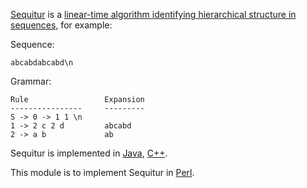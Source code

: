 [Sequitur](http://sequitur.info/) is a [linear-time algorithm identifying hierarchical structure in sequences](http://sequitur.info/jair), for example:

Sequence: 

	abcabdabcabd\n

Grammar:

	Rule                 Expansion
	----------------     ---------
	S -> 0 -> 1 1 \n                                       
	1 -> 2 c 2 d         abcabd
	2 -> a b             ab

Sequitur is implemented in [Java](http://sequitur.info/java/), [C++](http://code.google.com/p/sequitur/).

This module is to implement Sequitur in [Perl](http://www.perl.org/).
